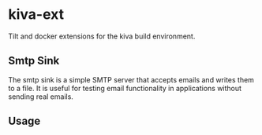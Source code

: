 # kiva-ext
Tilt and docker extensions for the kiva build environment.

## Smtp Sink
The smtp sink is a simple SMTP server that accepts emails and writes them to a file. It is useful for testing email functionality in applications without sending real emails.

## Usage
